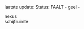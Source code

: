 laatste update: 
Status: FAALT - geel - 
<div class="service R">nexus</div><div class="service R">schijfruimte</div>